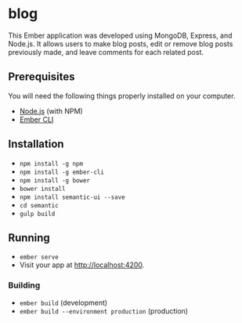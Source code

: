 # blog
This Ember application was developed using MongoDB, Express, and Node.js.
It allows users to make blog posts, edit or remove blog posts previously made, and leave comments for each related post.


## Prerequisites
You will need the following things properly installed on your computer.
* [Node.js](https://nodejs.org/) (with NPM)
* [Ember CLI](https://ember-cli.com/)

## Installation
* `npm install -g npm`
* `npm install -g ember-cli`
* `npm install -g bower`
* `bower install`
* `npm install semantic-ui --save`
* `cd semantic`
* `gulp build`


## Running

* `ember serve`
* Visit your app at [http://localhost:4200](http://localhost:4200).


### Building

* `ember build` (development)
* `ember build --environment production` (production)


